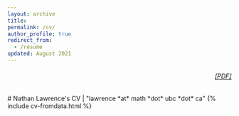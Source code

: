 ```yaml
---
layout: archive
title:
permalink: /cv/
author_profile: true
redirect_from:
  - /resume
updated: August 2021
---
```


<!-- {{ site.author.position }} / {{ site.author.discipline }} / {{ site.author.employer }} -->

<h6 class="no-print" style="text-align:right">
  <a href="[url](https://nplawrence.com/assets/Lawrence_CV.pdf)">[PDF]</a>
<br>
</h6>
# Nathan Lawrence's CV | "lawrence *at* math *dot* ubc *dot* ca"
{% include cv-fromdata.html %}
